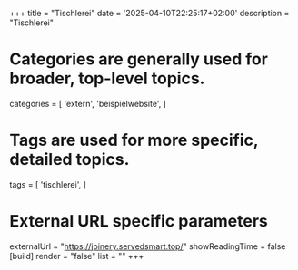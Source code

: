 +++
title = "Tischlerei"
date = '2025-04-10T22:25:17+02:00'
description = "Tischlerei"
# Categories are generally used for broader, top-level topics.
categories = [
 'extern',
 'beispielwebsite',
]
# Tags are used for more specific, detailed topics.
tags = [
 'tischlerei',
]
# External URL specific parameters
externalUrl = "https://joinery.servedsmart.top/"
showReadingTime = false
[build]
render = "false"
list = ""
+++
